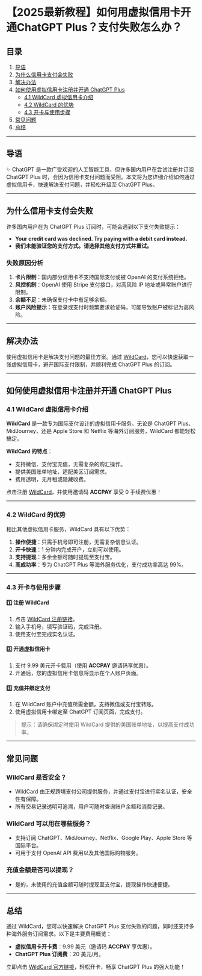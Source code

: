# 【2025最新教程】如何用虚拟信用卡开通ChatGPT Plus？支付失败怎么办？



## 目录
1. [导语](#导语)
2. [为什么信用卡支付会失败](#为什么信用卡支付会失败)
3. [解决办法](#解决办法)
4. [如何使用虚拟信用卡注册并开通 ChatGPT Plus](#如何使用虚拟信用卡注册并开通-chatgpt-plus)
   - [4.1 WildCard 虚拟信用卡介绍](#41-wildcard-虚拟信用卡介绍)
   - [4.2 WildCard 的优势](#42-wildcard-的优势)
   - [4.3 开卡与使用步骤](#43-开卡与使用步骤)
5. [常见问题](#常见问题)
6. [总结](#总结)

---

## 导语

✨ ChatGPT 是一款广受欢迎的人工智能工具，但许多国内用户在尝试注册并订阅 ChatGPT Plus 时，会因为信用卡支付问题而受阻。本文将为您详细介绍如何通过虚拟信用卡，快速解决支付问题，并轻松升级至 ChatGPT Plus。

---

## 为什么信用卡支付会失败

许多国内用户在为 ChatGPT Plus 订阅时，可能会遇到以下支付失败提示：

- **Your credit card was declined. Try paying with a debit card instead.**
- **我们未能验证您的支付方式。请选择其他支付方式并重试。**

### 失败原因分析
1. **卡片限制**：国内部分信用卡不支持国际支付或被 OpenAI 的支付系统拒绝。
2. **风控机制**：OpenAI 使用 Stripe 支付接口，对高风险 IP 地址或异常账户进行限制。
3. **余额不足**：未确保支付卡中有足够余额。
4. **账户风险提示**：在登录或支付时频繁要求验证码，可能导致账户被标记为高风险。

---

## 解决办法

使用虚拟信用卡是解决支付问题的最佳方案。通过 [WildCard](https://bit.ly/bewildcard)，您可以快速获取一张虚拟信用卡，避开国际支付限制，并顺利完成 ChatGPT Plus 的订阅。

---

## 如何使用虚拟信用卡注册并开通 ChatGPT Plus

### 4.1 WildCard 虚拟信用卡介绍

**WildCard** 是一款专为国际支付设计的虚拟信用卡服务。无论是 ChatGPT Plus、MidJourney，还是 Apple Store 和 Netflix 等海外订阅服务，WildCard 都能轻松搞定。

**WildCard 的特点**：
- 支持微信、支付宝充值，无需复杂的购汇操作。
- 提供美国账单地址，适配美区订阅需求。
- 费用透明，无月租或隐藏收费。

点击注册 [WildCard](https://bit.ly/bewildcard)，并使用邀请码 **ACCPAY** 享受 0 手续费优惠！

---

### 4.2 WildCard 的优势

相比其他虚拟信用卡服务，WildCard 具有以下优势：

1. **操作便捷**：只需手机号即可注册，无需复杂信息认证。
2. **开卡快速**：1 分钟内完成开户，立刻可以使用。
3. **支持提现**：多余金额可随时提现至支付宝。
4. **高成功率**：专为 ChatGPT Plus 等海外服务优化，支付成功率高达 99%。

---

### 4.3 开卡与使用步骤

#### 1️⃣ 注册 WildCard
1. 点击 [WildCard 注册链接](https://bit.ly/bewildcard)。
2. 输入手机号，填写验证码，完成注册。
3. 使用支付宝完成实名认证。

#### 2️⃣ 开通虚拟信用卡
1. 支付 9.99 美元开卡费用（使用 **ACCPAY** 邀请码享优惠）。
2. 开通后，您的虚拟信用卡信息将显示在个人账户页面。

#### 3️⃣ 充值并绑定支付
1. 在 WildCard 账户中充值所需金额，支持微信或支付宝转账。
2. 使用虚拟信用卡绑定至 ChatGPT 订阅页面，完成支付。

> 提示：请确保绑定时使用 WildCard 提供的美国账单地址，以提高支付成功率。

---

## 常见问题

### WildCard 是否安全？
- WildCard 由正规跨境支付公司提供服务，并通过支付宝进行实名认证，安全性有保障。
- 所有交易记录透明可追溯，用户可随时查询账户余额和消费记录。

### WildCard 可以用在哪些服务？
- 支持订阅 ChatGPT、MidJourney、Netflix、Google Play、Apple Store 等国际平台。
- 可用于支付 OpenAI API 费用以及其他国际购物服务。

### 充值金额是否可以提现？
- 是的，未使用的充值金额可随时提现至支付宝，提现操作快速便捷。

---

## 总结

通过 WildCard，您可以快速解决 ChatGPT Plus 支付失败的问题，同时还支持多种海外服务订阅需求。以下是主要费用概览：

- **虚拟信用卡开卡费**：9.99 美元（邀请码 **ACCPAY** 享优惠）。
- **ChatGPT Plus 订阅费**：20 美元/月。

立即点击 [WildCard 官方链接](https://bit.ly/bewildcard)，轻松开卡，畅享 ChatGPT Plus 的强大功能！
